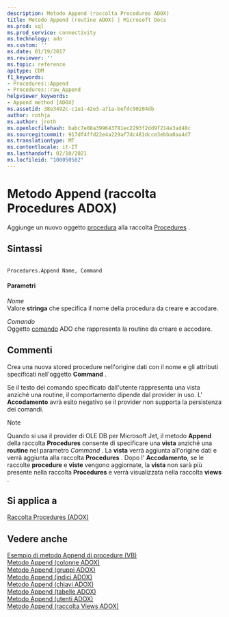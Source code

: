 ```yaml
---
description: Metodo Append (raccolta Procedures ADOX)
title: Metodo Append (routine ADOX) | Microsoft Docs
ms.prod: sql
ms.prod_service: connectivity
ms.technology: ado
ms.custom: ''
ms.date: 01/19/2017
ms.reviewer: ''
ms.topic: reference
apitype: COM
f1_keywords:
- Procedures::Append
- Procedures::raw_Append
helpviewer_keywords:
- Append method [ADOX]
ms.assetid: 38e3492c-c1e1-42e3-a71a-befdc90204db
author: rothja
ms.author: jroth
ms.openlocfilehash: babc7e08a399643781ec2293f2dd9f214e3ad48c
ms.sourcegitcommit: 917df4ffd22e4a229af7dc481dcce3ebba0aa4d7
ms.translationtype: MT
ms.contentlocale: it-IT
ms.lasthandoff: 02/10/2021
ms.locfileid: "100050502"
---
```

# <a name="append-method-adox-procedures"></a>Metodo Append (raccolta Procedures ADOX)
Aggiunge un nuovo oggetto [procedura](./procedure-object-adox.md) alla raccolta [Procedures](./procedures-collection-adox.md) .  
  
## <a name="syntax"></a>Sintassi  
  
```  
  
Procedures.Append Name, Command  
```  
  
#### <a name="parameters"></a>Parametri  
 *Nome*  
 Valore **stringa** che specifica il nome della procedura da creare e accodare.  
  
 *Comando*  
 Oggetto [comando](../ado-api/command-object-ado.md) ADO che rappresenta la routine da creare e accodare.  
  
## <a name="remarks"></a>Commenti  
 Crea una nuova stored procedure nell'origine dati con il nome e gli attributi specificati nell'oggetto **Command** .  
  
 Se il testo del comando specificato dall'utente rappresenta una vista anziché una routine, il comportamento dipende dal provider in uso. L' **Accodamento** avrà esito negativo se il provider non supporta la persistenza dei comandi.  
  
> [!NOTE]
>  Quando si usa il provider di OLE DB per Microsoft Jet, il metodo **Append** della raccolta **Procedures** consente di specificare una **vista** anziché una **routine** nel parametro *Command* . La **vista** verrà aggiunta all'origine dati e verrà aggiunta alla raccolta **Procedures** . Dopo l' **Accodamento**, se le raccolte **procedure** e **viste** vengono aggiornate, la **vista** non sarà più presente nella raccolta **Procedures** e verrà visualizzata nella raccolta **views** .  
  
## <a name="applies-to"></a>Si applica a  
 [Raccolta Procedures (ADOX)](./procedures-collection-adox.md)  
  
## <a name="see-also"></a>Vedere anche  
 [Esempio di metodo Append di procedure (VB)](./procedures-append-method-example-vb.md)   
 [Metodo Append (colonne ADOX)](./append-method-adox-columns.md)   
 [Metodo Append (gruppi ADOX)](./append-method-adox-groups.md)   
 [Metodo Append (indici ADOX)](./append-method-adox-indexes.md)   
 [Metodo Append (chiavi ADOX)](./append-method-adox-keys.md)   
 [Metodo Append (tabelle ADOX)](./append-method-adox-tables.md)   
 [Metodo Append (utenti ADOX)](./append-method-adox-users.md)   
 [Metodo Append (raccolta Views ADOX)](./append-method-adox-views.md)